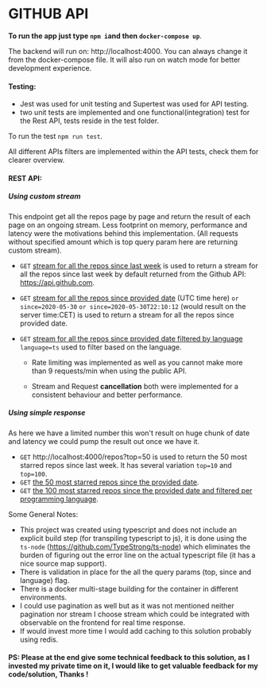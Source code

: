 # GITHUB API
**To run the app just type `npm i`and then `docker-compose up`**.

The backend will run on: http://localhost:4000. You can always change it
from the docker-compose file. It will also run on watch mode for better development experience.

#### **Testing**:
* Jest was used for unit testing and Supertest was used for API testing.
* two unit tests are implemented and one functional(integration) test for the Rest API, tests reside in the test folder.

 To run the test `npm run test`.
 
 All different APIs filters are implemented within the API tests, check them for clearer overview. 

#### **REST API**:

##### **Using custom stream**

This endpoint get all the repos page by page and return the result of each page on an ongoing stream. Less footprint on memory, performance and latency were the 
motivations behind this implementation. (All requests without specified amount which is top query param here are returning custom stream).
* `GET` [stream for all the repos since last week](http://localhost:4000/repos) is used to return a stream for all the repos since last week by default returned from the Github API: https://api.github.com.
* `GET` [stream for all the repos since provided date](http://localhost:4000/repos?since=2020-05-30T22:10:12Z) (UTC time here) `or since=2020-05-30` `or since=2020-05-30T22:10:12` (would result on the server time:CET)
  is used to return a stream for all the repos since provided date.
* `GET` [stream for all the repos since provided date filtered by language](http://localhost:4000/repos?since=2020-05-30T22:10:12Z&language=ts) `language=ts` used to filter based on the language.

    * Rate limiting was implemented as well as you cannot make more than 9 requests/min when using the public API.
    
    * Stream and Request **cancellation** both were implemented for a consistent behaviour and better performance.


##### **Using simple response**

As here we have a limited number this won't result on huge chunk of date and latency we could pump the result out once we have it.
* `GET` http://localhost:4000/repos?top=50 is used to return the 50 most starred repos since last week. It has several variation `top=10` and `top=100`.
* `GET` [the 50 most starred repos since the provided date](http://localhost:4000/repos?top=50&since=2020-05-30T22:10:12Z).
* `GET` [the 100 most starred repos since the provided date and filtered per programming language](http://localhost:4000/repos?top=100&since=2020-05-30T22:10:12Z&language=js).


Some General Notes:
* This project was created using typescript and does not include an explicit build step (for transpiling typescript to js), it is done using the `ts-node`
 (https://github.com/TypeStrong/ts-node) which eliminates the burden of figuring out the error line on the actual typescript file (it has a nice source map support).
* There is validation in place for the all the query params (top, since and language) flag.
* There is a docker multi-stage building for the container in different environments.
* I could use pagination as well but as it was not mentioned neither pagination nor stream I choose stream which could be integrated with observable on the frontend for real time response.
* If would invest more time I would add caching to this solution probably using redis.
#### PS: Please at the end give some technical feedback to this solution, as I invested my private time on it, I would like to get valuable feedback for my code/solution, Thanks !                                

